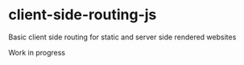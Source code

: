 # client-side-routing-js
Basic client side routing for static and server side rendered websites

Work in progress
